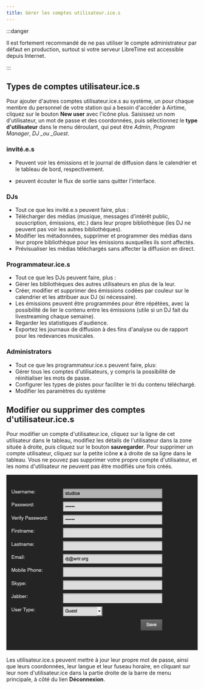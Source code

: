 ```yaml
---
title: Gérer les comptes utilisateur.ice.s
---
```


:::danger

Il est fortement recommandé de ne pas utiliser le compte administrateur par défaut en production, surtout si votre serveur LibreTime est accessible depuis Internet.

:::

## Types de comptes utilisateur.ice.s

Pour ajouter d'autres comptes utilisateur.ice.s au système, un pour chaque membre du personnel de votre station qui a besoin d'accéder à Airtime, cliquez sur le bouton **New user** avec l'icône plus. Saisissez un nom d'utilisateur, un mot de passe et des coordonnées, puis sélectionnez le **type d'utilisateur** dans le menu déroulant, qui peut être _Admin_, _Program Manager_, _DJ \_ou \_Guest_.

### invité.e.s

- Peuvent voir les émissions et le journal de diffusion dans le calendrier et le tableau de bord, respectivement.

- peuvent écouter le flux de sortie sans quitter l'interface.

### DJs

- Tout ce que les invité.e.s peuvent faire, plus :
- Télécharger des médias (musique, messages d'intérêt public, souscription, émissions, etc.) dans leur propre bibliothèque (les DJ ne peuvent pas voir les autres bibliothèques).
- Modifier les métadonnées, supprimer et programmer des médias dans leur propre bibliothèque pour les émissions auxquelles ils sont affectés.
- Prévisualiser les médias téléchargés sans affecter la diffusion en direct.

### Programmateur.ice.s

- Tout ce que les DJs peuvent faire, plus :
- Gérer les bibliothèques des autres utilisateurs en plus de la leur.
- Créer, modifier et supprimer des émissions codées par couleur sur le calendrier et les attribuer aux DJ (si nécessaire).
- Les émissions peuvent être programmées pour être répétées, avec la possibilité de lier le contenu entre les émissions (utile si un DJ fait du livestreaming chaque semaine).
- Regarder les statistiques d'audience.
- Exportez les journaux de diffusion à des fins d'analyse ou de rapport pour les redevances musicales.

### Administrators

- Tout ce que les programmateur.ice.s peuvent faire, plus:
- Gérer tous les comptes d'utilisateurs, y compris la possibilité de réinitialiser les mots de passe.
- Configurer les types de pistes pour faciliter le tri du contenu téléchargé.
- Modifier les paramètres du système

## Modifier ou supprimer des comptes d'utilisateur.ice.s

Pour modifier un compte d'utilisateur.ice, cliquez sur la ligne de cet utilisateur dans le tableau, modifiez les détails de l'utilisateur dans la zone située à droite, puis cliquez sur le bouton **sauvegarder**. Pour supprimer un compte utilisateur, cliquez sur la petite icône **x** à droite de sa ligne dans le tableau. Vous ne pouvez pas supprimer votre propre compte d'utilisateur, et les noms d'utilisateur ne peuvent pas être modifiés une fois créés.

![](./users-user-edit.png)

Les utilisateur.ice.s peuvent mettre à jour leur propre mot de passe, ainsi que leurs coordonnées, leur langue et leur fuseau horaire, en cliquant sur leur nom d'utilisateur.ice dans la partie droite de la barre de menu principale, à côté du lien **Déconnexion**.
